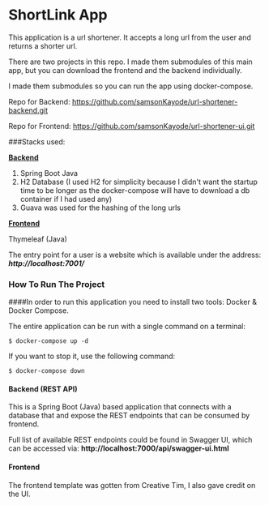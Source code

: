 # ShortLink App

This application is a url shortener. It accepts a long url from the user and returns a shorter url.

There are two projects in this repo. I made them submodules of this main app, but you can download the frontend and the backend individually.

I made them submodules so you can run the app using docker-compose.

Repo for Backend: https://github.com/samsonKayode/url-shortener-backend.git

Repo for Frontend: https://github.com/samsonKayode/url-shortener-ui.git

###Stacks used:

<b><u>Backend</u></b>

1. Spring Boot Java
2. H2 Database (I used H2 for simplicity because I didn't want the startup time to be longer as the docker-compose will have to download a db container if I had used any)
3. Guava was used for the hashing of the long urls

<b><u>Frontend</u></b>

Thymeleaf (Java)

The entry point for a user is a website which is available under the address: ***http://localhost:7001/***

### How To Run The Project

####In order to run this application you need to install two tools: Docker & Docker Compose.

The entire application can be run with a single command on a terminal:

```
$ docker-compose up -d
```

If you want to stop it, use the following command:

```
$ docker-compose down
```

#### Backend (REST API)

This is a Spring Boot (Java) based application that connects with a
database that and expose the REST endpoints that can be consumed by
frontend.

Full list of available REST endpoints could be found in Swagger UI,
which can be accessed via: **http://localhost:7000/api/swagger-ui.html**

#### Frontend

The frontend template was gotten from Creative Tim, I also gave credit on the UI.


